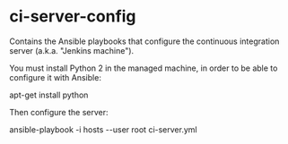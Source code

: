 # ci-server-config

Contains the Ansible playbooks that configure the continuous integration server (a.k.a. "Jenkins machine").

You must install Python 2 in the managed machine, in order to be able to configure it with Ansible:

apt-get install python

Then configure the server:

ansible-playbook -i hosts --user root ci-server.yml
